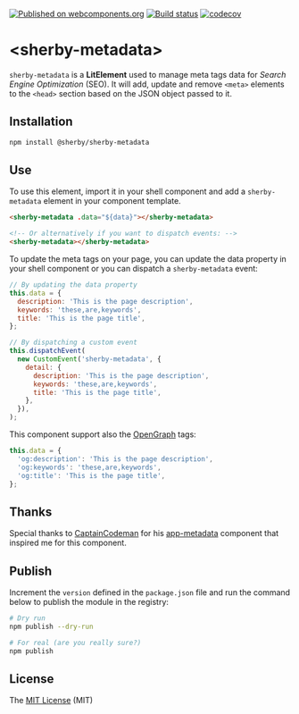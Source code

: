 [![Published on webcomponents.org](https://img.shields.io/badge/webcomponents.org-published-blue.svg)](https://www.webcomponents.org/element/SherbyElements/sherby-metadata)
[![Build status](https://travis-ci.org/SherbyElements/sherby-metadata.svg?branch=master)](https://travis-ci.org/SherbyElements/sherby-metadata)
[![codecov](https://codecov.io/gh/SherbyElements/sherby-metadata/branch/master/graph/badge.svg)](https://codecov.io/gh/SherbyElements/sherby-metadata)

# \<sherby-metadata\>

`sherby-metadata` is a **LitElement** used to manage meta tags data for
_Search Engine Optimization_ (SEO). It will add, update and remove `<meta>`
elements to the `<head>` section based on the JSON object passed to it.

## Installation

```bash
npm install @sherby/sherby-metadata
```

## Use

To use this element, import it in your shell component and add a `sherby-metadata` element
in your component template.

```html
<sherby-metadata .data="${data}"></sherby-metadata>

<!-- Or alternatively if you want to dispatch events: -->
<sherby-metadata></sherby-metadata>
```

To update the meta tags on your page, you can update the data property in your shell
component or you can dispatch a `sherby-metadata` event:

```javascript
// By updating the data property
this.data = {
  description: 'This is the page description',
  keywords: 'these,are,keywords',
  title: 'This is the page title',
};

// By dispatching a custom event
this.dispatchEvent(
  new CustomEvent('sherby-metadata', {
    detail: {
      description: 'This is the page description',
      keywords: 'these,are,keywords',
      title: 'This is the page title',
    },
  }),
);
```

This component support also the [OpenGraph](http://ogp.me/) tags:

```javascript
this.data = {
  'og:description': 'This is the page description',
  'og:keywords': 'these,are,keywords',
  'og:title': 'This is the page title',
};
```

## Thanks

Special thanks to [CaptainCodeman](https://github.com/CaptainCodeman) for his [app-metadata](https://github.com/CaptainCodeman/app-metadata) component that inspired me for this component.

## Publish

Increment the `version` defined in the `package.json` file and run the command below to publish the module in the
registry:

```bash
# Dry run
npm publish --dry-run

# For real (are you really sure?)
npm publish
```

## License

The [MIT License][1] (MIT)

[1]: https://opensource.org/licenses/MIT
